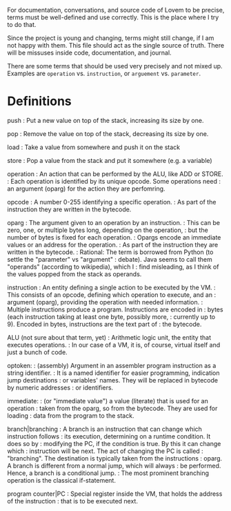 For documentation, conversations, and source code of Lovem to be 
precise, terms must be well-defined and use correctly. This is the 
place where I try to do that. 

Since the project is young and changing, terms might still change, 
if I am not happy with them. This file should act as the single 
source of truth. There will be missuses inside code, documentation, 
and journal.

There are some terms that should be used very precisely and not 
mixed up. Examples are `operation` vs. `instruction`, or 
`arguement` vs. `parameter`.

# Definitions
push
: Put a new value on top of the stack, increasing its size by one.

pop
: Remove the value on top of the stack, decreasing its size by one.

load
: Take a value from somewhere and push it on the stack

store
: Pop a value from the stack and put it somewhere (e.g. a variable)

operation
: An action that can be performed by the ALU, like ADD or STORE.
: Each operation is identified by its unique opcode. Some operations need
: an argument (oparg) for the action they are perfomring.

opcode
: A number 0-255 identifying a specific operation.
: As part of the instruction they are written in the bytecode.

oparg
: The argument given to an operation by an instruction.
: This can be zero, one, or multiple bytes long, depending on the operation, 
: but the number of bytes is fixed for each operation.
: Opargs encode an immediate values or an address for the operation.
: As part of the instruction they are written in the bytecode.
: Rational: The term is borrowed from Python (to settle the "parameter" vs "argument"
: debate). Java seems to call them "operands" (according to wikipedia), which I 
: find misleading, as I think of the values popped from the stack as operands.

instruction
: An entity defining a single action to be executed by the VM.
: This consists of an opcode, defining which operation to execute, and an
: argument (oparg), providing the operation with needed information.
: Multiple instructions produce a program. Instructions are encoded in 
: bytes (each instruction taking at least one byte, possibly more, 
: currently up to 9). Encoded in bytes, instructions are the text part of
: the bytecode.

ALU (not sure about that term, yet)
: Arithmetic logic unit, the entity that executes operations.
: In our case of a VM, it is, of course, virtual itself and just a bunch of code.

optoken:
: (assembly) Argument in an assembler program instruction as a string identifier.
: It is a named identifier for easier programming, indication jump destinations 
: or variables' names. They will be replaced in bytecode by numeric addresses 
: or identifiers.

immediate:
: (or "immediate value") a value (literate) that is used for an operation
: taken from the oparg, so from the bytecode. They are used for loading 
: data from the program to the stack.

branch|branching
: A branch is an instruction that can change which instruction follows
: its execution, determining on a runtime condition. It does so by 
: modifying the PC, if the condition is true. By this it can change which 
: instruction will be next. The act of changing the PC is called
: "branching". The destination is typically taken from the instructions
: oparg. A branch is different from a normal jump, which will always
: be performed. Hence, a branch is a conditional jump. 
: The most prominent branching operation is the classical if-statement.

program counter|PC
: Special register inside the VM, that holds the address of the instruction 
: that is to be executed next.
